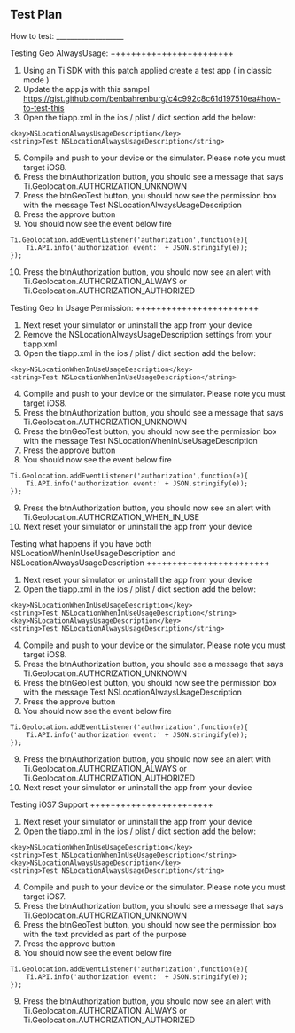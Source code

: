 <h2>Test Plan</h2>
How to test:
___________________

Testing Geo AlwaysUsage:
++++++++++++++++++++++++

1. Using an Ti SDK with this patch applied create a test app ( in classic mode )
2. Update the app.js with this sampel https://gist.github.com/benbahrenburg/c4c992c8c61d197510ea#how-to-test-this
4. Open the tiapp.xml in the ios / plist / dict section add the below:
~~~
<key>NSLocationAlwaysUsageDescription</key>
<string>Test NSLocationAlwaysUsageDescription</string>
~~~

5. Compile and push to your device or the simulator. Please note you must target iOS8.
6. Press the btnAuthorization button, you should see a message that says Ti.Geolocation.AUTHORIZATION_UNKNOWN
7. Press the btnGeoTest button, you should now see the permission box with the message Test NSLocationAlwaysUsageDescription
8. Press the approve button
9. You should now see the event below fire
~~~
Ti.Geolocation.addEventListener('authorization',function(e){
	Ti.API.info('authorization event:' + JSON.stringify(e));
});
~~~
10. Press the btnAuthorization button, you should now see an alert with Ti.Geolocation.AUTHORIZATION_ALWAYS or Ti.Geolocation.AUTHORIZATION_AUTHORIZED


Testing Geo In Usage Permission:
++++++++++++++++++++++++

1. Next reset your simulator or uninstall the app from your device
2. Remove the NSLocationAlwaysUsageDescription settings from your tiapp.xml
3. Open the tiapp.xml in the ios / plist / dict section add the below:
~~~
<key>NSLocationWhenInUseUsageDescription</key>
<string>Test NSLocationWhenInUseUsageDescription</string>
~~~
4. Compile and push to your device or the simulator. Please note you must target iOS8.
5. Press the btnAuthorization button, you should see a message that says Ti.Geolocation.AUTHORIZATION_UNKNOWN
6. Press the btnGeoTest button, you should now see the permission box with the message Test NSLocationWhenInUseUsageDescription
7. Press the approve button
8. You should now see the event below fire
~~~
Ti.Geolocation.addEventListener('authorization',function(e){
	Ti.API.info('authorization event:' + JSON.stringify(e));
});
~~~
9. Press the btnAuthorization button, you should now see an alert with Ti.Geolocation.AUTHORIZATION_WHEN_IN_USE
10. Next reset your simulator or uninstall the app from your device


Testing what happens if you have both NSLocationWhenInUseUsageDescription and NSLocationAlwaysUsageDescription
++++++++++++++++++++++++

1. Next reset your simulator or uninstall the app from your device
2. Open the tiapp.xml in the ios / plist / dict section add the below:
~~~
<key>NSLocationWhenInUseUsageDescription</key>
<string>Test NSLocationWhenInUseUsageDescription</string>
<key>NSLocationAlwaysUsageDescription</key>
<string>Test NSLocationAlwaysUsageDescription</string>
~~~
4. Compile and push to your device or the simulator. Please note you must target iOS8.
5. Press the btnAuthorization button, you should see a message that says Ti.Geolocation.AUTHORIZATION_UNKNOWN
6. Press the btnGeoTest button, you should now see the permission box with the message Test NSLocationAlwaysUsageDescription
7. Press the approve button
8. You should now see the event below fire
~~~
Ti.Geolocation.addEventListener('authorization',function(e){
	Ti.API.info('authorization event:' + JSON.stringify(e));
});
~~~
9. Press the btnAuthorization button, you should now see an alert with Ti.Geolocation.AUTHORIZATION_ALWAYS or Ti.Geolocation.AUTHORIZATION_AUTHORIZED
10. Next reset your simulator or uninstall the app from your device

Testing iOS7 Support
++++++++++++++++++++++++

1. Next reset your simulator or uninstall the app from your device
2. Open the tiapp.xml in the ios / plist / dict section add the below:
~~~
<key>NSLocationWhenInUseUsageDescription</key>
<string>Test NSLocationWhenInUseUsageDescription</string>
<key>NSLocationAlwaysUsageDescription</key>
<string>Test NSLocationAlwaysUsageDescription</string>
~~~
4. Compile and push to your device or the simulator. Please note you must target iOS7.
5. Press the btnAuthorization button, you should see a message that says Ti.Geolocation.AUTHORIZATION_UNKNOWN
6. Press the btnGeoTest button, you should now see the permission box with the text provided as part of the purpose
7. Press the approve button
8. You should now see the event below fire
~~~
Ti.Geolocation.addEventListener('authorization',function(e){
	Ti.API.info('authorization event:' + JSON.stringify(e));
});
~~~
9. Press the btnAuthorization button, you should now see an alert with Ti.Geolocation.AUTHORIZATION_ALWAYS or Ti.Geolocation.AUTHORIZATION_AUTHORIZED
